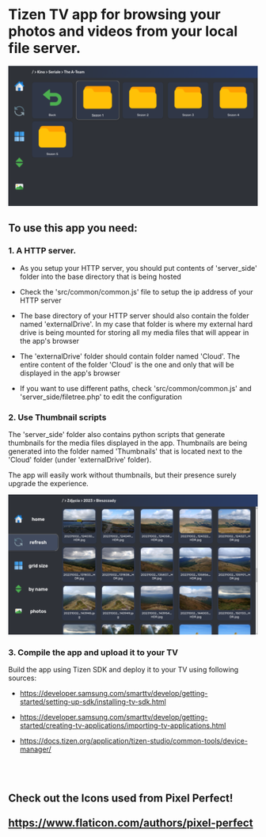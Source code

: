 # Tizen TV app for browsing your photos and videos from your local file server.

![Alt text](forReadme/image.png)

## To use this app you need:

### 1. A HTTP server. 

* As you setup your HTTP server, you should put contents of 'server_side' folder into the base directory that is being hosted

* Check the 'src/common/common.js' file to setup the ip address of your HTTP server

* The base directory of your HTTP server should also contain the folder named 'externalDrive'. In my case that folder is where my external hard drive is being mounted for storing all my media files that will appear in the app's browser

* The 'externalDrive' folder should contain folder named 'Cloud'. The entire content of the folder 'Cloud' is the one and only that will be displayed in the app's browser

* If you want to use different paths, check 'src/common/common.js' and 'server_side/filetree.php' to edit the configuration

### 2. Use Thumbnail scripts

The 'server_side' folder also contains python scripts that generate thumbnails for the media files displayed in the app. Thumbnails are being generated into the folder named 'Thumbnails' that is located next to the 'Cloud' folder (under 'externalDrive' folder).

The app will easily work without thumbnails, but their presence surely upgrade the experience.

![Alt text](forReadme/image2.png)

### 3. Compile the app and upload it to your TV

Build the app using Tizen SDK and deploy it to your TV using following sources:

* https://developer.samsung.com/smarttv/develop/getting-started/setting-up-sdk/installing-tv-sdk.html

* https://developer.samsung.com/smarttv/develop/getting-started/creating-tv-applications/importing-tv-applications.html

* https://docs.tizen.org/application/tizen-studio/common-tools/device-manager/

<br></br>

## Check out the Icons used from Pixel Perfect! <br></br> https://www.flaticon.com/authors/pixel-perfect